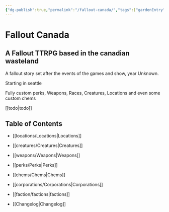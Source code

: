 ```yaml
---
{"dg-publish":true,"permalink":"/fallout-canada/","tags":["gardenEntry"]}
---
```



# Fallout Canada

## A Fallout TTRPG based in the canadian wasteland

  

A fallout story set after the events of the games and show, year Unknown.

  

Starting in seattle

  

Fully custom perks, Weapons, Races, Creatures, Locations and even some custom chems

  

[[todo\|todo]]

  

## Table of Contents

- [[locations/Locations\|Locations]]

- [[creatures/Creatures\|Creatures]]

- [[weapons/Weapons\|Weapons]]

- [[perks/Perks\|Perks]]

- [[chems/Chems\|Chems]]

- [[corporations/Corporations\|Corporations]]

- [[faction/factions\|factions]]

- [[Changelog\|Changelog]]